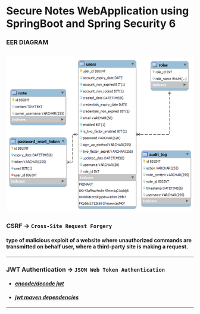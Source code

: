# Secure Notes WebApplication using SpringBoot and Spring Security 6

### EER DIAGRAM
![EER DIAGRAM](eerDiagram2.png "EER DIAGRAM")
--
### CSRF -> `Cross-Site Request Forgery`
#### type of malicious exploit of a website where unauthorized commands are transmitted on behalf user, where a third-party site is making a request.

--------
### JWT Authentication -> `JSON Web Token Authentication`
- #### [*encode/decode jwt*](https://jwt.io/)
- #### [*jwt maven dependencies*](https://github.com/jwtk/jjwt)
----
<!-- - #### without jwt
  - no expiration time, 
  - can be decoded easily  
- #### without jwt
  - Hi
  - Hi
  - Hi
  - Hi -->
  


